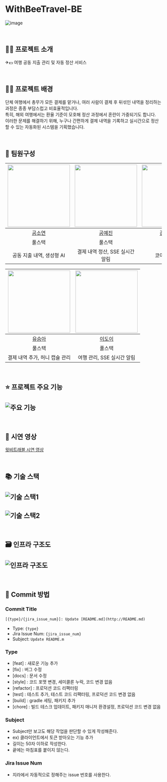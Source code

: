 # WithBeeTravel-BE
![image](https://github.com/user-attachments/assets/7828a218-57ef-4feb-9d11-d791e3d30df5)

<br/>

## 🧑‍💻 프로젝트 소개
✈💵 여행 공동 지출 관리 및 자동 정산 서비스

<br/>

## 🧑‍💻 프로젝트 배경
단체 여행에서 총무가 모든 결제를 맡거나, 여러 사람이 결제 후 뒤섞인 내역을 정리하는 과정은 종종 부담스럽고 비효율적입니다. <br />
특히, 해외 여행에서는 환율 기준이 모호해 정산 과정에서 혼란이 가중되기도 합니다. <br />
이러한 문제를 해결하기 위해, 누구나 간편하게 결제 내역을 기록하고 실시간으로 정산할 수 있는 자동화된 시스템을 기획했습니다.

<br/>

## 👻 팀원구성

| <img src="https://github.com/Kong-E.png" width="200" /> | <img src="https://github.com/yaejinkong.png" width="200" /> | <img src="https://github.com/HoChoRoo.png" width="200" /> |
| :------------------------------------------------------------: | :-----------------------------------------------------: | :-------------------------------------------------------: |
|           [공소연](https://github.com/Kong-E)           |           [공예진](https://github.com/yaejinkong)           |           [김호철(팀장)](https://github.com/HoChoRoo)           |
|                           풀스택                           |                       풀스택                        |                        풀스택                         |
|        공동 지출 내역, 생성형 AI      |        결제 내역 정산, SSE 실시간 알림        |        코어 뱅킹, 인프라        |

| <img src="https://github.com/SeungAh-Yoo99.png" width="200" /> | <img src="https://github.com/doyi0107.png" width="200" /> | 
| :-------------------------------------------------------: | :--------------------------------------------------------: | 
|        [유승아](https://github.com/SeungAh-Yoo99)        |           [이도이](https://github.com/doyi0107)           |      
|                          풀스택                           |                           풀스택                           |     
|        결제 내역 추가, 허니 캡슐 관리         |         여행 관리, SSE 실시간 알림          |  

<br/>

## ⭐ 프로젝트 주요 기능

## ![주요 기능](https://github.com/user-attachments/assets/2979f638-cd8c-4fbf-bb0d-f41feb34b909)

<br/>

## 🎥 시연 영상

[윗비트래블 시연 영상](https://youtu.be/MLBJV3tiibA)

<br/>


## 📚 기술 스택

## ![기술 스택1](https://github.com/user-attachments/assets/35065822-dd35-4abb-8fb8-4eef7c08963d)
## ![기술 스택2](https://github.com/user-attachments/assets/990bad5a-d693-446e-963e-f00f6ef78c9a)

<br />

## 🗃️ 인프라 구조도

## ![인프라 구조도](https://github.com/user-attachments/assets/49bd6e51-3569-4d2d-9a0c-7d965a176e03)

<br/>

## 🎈 Commit 방법

### Commit Title

`[{type}/{jira_issue_num}]: Update [README.md](http://README.md)` 

- Type: `{type}`
- Jira Issue Num: `{jira_issue_num}`
- Subject: `Update README.m`

### Type

- [feat] : 새로운 기능 추가
- [fix] : 버그 수정
- [docs] : 문서 수정
- [style] : 코드 포맷 변경, 세미콜론 누락, 코드 변경 없음
- [refactor] : 프로덕션 코드 리팩터링
- [test] : 테스트 추가, 테스트 코드 리팩터링, 프로덕션 코드 변경 없음
- [build] : gradle 세팅, 패키지 추가
- [chore] : 빌드 테스크 업데이트, 패키지 매니저 환경설정, 프로덕션 코드 변경 없음

### Subject

- Subject만 보고도 해당 작업을 판단할 수 있게 작성해준다.
- ex) 클라이언트에서 토큰 받아오는 기능 추가
- 길이는 50자 이하로 작성한다.
- 끝에는 마침표를 붙이지 않는다.

### Jira Issue Num

- 지라에서 자동적으로 정해주는 issue 번호를 사용한다.
